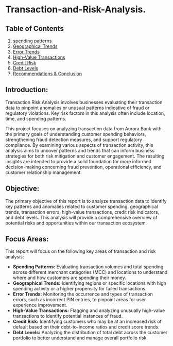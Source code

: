 # Transaction-and-Risk-Analysis.

## Table of Contents

1. [spending patterns](2-spending-patterns.md)  
2. [Geographical Trends](3-geographical-trends.md)  
3. [Error Trends](4-error-trends.md)  
4. [High-Value Transactions](5-high-value-transactions.md)  
5. [Credit Risk](6-credit-risk.md)  
6. [Debt Levels](7-debt-levels.md)  
7. [Recommendations & Conclusion](8-recommendations-conclusion.md)


## Introduction:
Transaction Risk Analysis involves businesses evaluating their transaction data to pinpoint anomalies or unusual patterns indicative of fraud or regulatory violations. Key risk factors in this analysis often include location, time, and spending patterns. 

This project focuses on analyzing transaction data from Aurora Bank with the primary goals of understanding customer spending behaviors, strengthening fraud detection measures, and support regulatory compliance. By examining various aspects of transaction activity, this analysis aims to uncover patterns and trends that can inform business strategies for both risk mitigation and customer engagement. The resulting insights are intended to provide a solid foundation for more informed decision-making concerning fraud prevention, operational efficiency, and customer relationship management.

## Objective:
The primary objective of this report is to analyze transaction data to identify key patterns and anomalies related to customer spending, geographical trends, transaction errors, high-value transactions, credit risk indicators, and debt levels. This analysis will provide a comprehensive overview of potential risks and opportunities within our transaction ecosystem.

## Focus Areas:
This report will focus on the following key areas of transaction and risk analysis:
- **Spending Patterns:** Evaluating transaction volumes and total spending across different merchant categories (MCC) and locations to understand where and how customers are spending their money.
- **Geographical Trends:** Identifying regions or specific locations with high spending activity or a higher propensity for failed transactions.
- **Error Trends:** Monitoring the occurrence and types of transaction errors, such as incorrect PIN entries, to pinpoint areas for user experience improvement.
- **High-Value Transactions:** Flagging and analyzing unusually high-value transactions to identify potential instances of fraud.
- **Credit Risk:** Identifying customers who may be at an increased risk of default based on their debt-to-income ratios and credit score trends.
- **Debt Levels:** Analyzing the distribution of total debt across the customer portfolio to better understand and manage overall portfolio risk.

